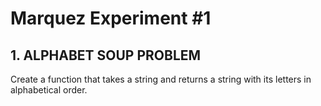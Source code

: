 # Marquez Experiment #1
## 1. ALPHABET SOUP PROBLEM

 Create a function that takes a string and returns a string with its letters in alphabetical order.

